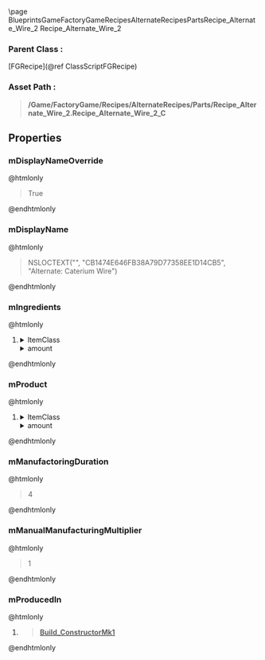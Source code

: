 \page BlueprintsGameFactoryGameRecipesAlternateRecipesPartsRecipe_Alternate_Wire_2 Recipe_Alternate_Wire_2
### Parent Class :
[FGRecipe](@ref ClassScriptFGRecipe)
### Asset Path :
<b><blockquote>/Game/FactoryGame/Recipes/AlternateRecipes/Parts/Recipe_Alternate_Wire_2.Recipe_Alternate_Wire_2_C</blockquote></b>
## Properties

### mDisplayNameOverride
@htmlonly
<blockquote>True</blockquote>
@endhtmlonly

### mDisplayName
@htmlonly
<blockquote>NSLOCTEXT("", "CB1474E646FB38A79D77358EE1D14CB5", "Alternate: Caterium Wire")</blockquote>
@endhtmlonly

### mIngredients
@htmlonly
<ol>
<li>
<details>
 <summary>ItemClass</summary>
<b><a href="_blueprints_game_factory_game_resource_parts_gold_ingot_desc__gold_ingot.html"><blockquote>Desc_GoldIngot</blockquote></a></b>
</details>
<details>
 <summary>amount</summary>
<blockquote>1</blockquote>
</details>
</li>
</ol>
@endhtmlonly

### mProduct
@htmlonly
<ol>
<li>
<details>
 <summary>ItemClass</summary>
<b><a href="_blueprints_game_factory_game_resource_parts_wire_desc__wire.html"><blockquote>Desc_Wire</blockquote></a></b>
</details>
<details>
 <summary>amount</summary>
<blockquote>8</blockquote>
</details>
</li>
</ol>
@endhtmlonly

### mManufactoringDuration
@htmlonly
<blockquote>4</blockquote>
@endhtmlonly

### mManualManufacturingMultiplier
@htmlonly
<blockquote>1</blockquote>
@endhtmlonly

### mProducedIn
@htmlonly
<ol>
<li>
<b><a href="_blueprints_game_factory_game_buildable_factory_constructor_mk1_build__constructor_mk1.html"><blockquote>Build_ConstructorMk1</blockquote></a></b>
</li>
</ol>
@endhtmlonly

